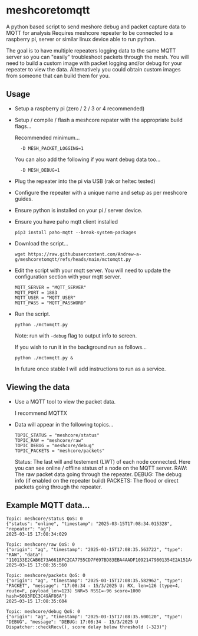 # meshcoretomqtt
A python based script to send meshore debug and packet capture data to MQTT for analysis  Requires meshcore repeater to be connected to a raspberry pi, server or similar linux device able to run python.

The goal is to have multiple repeaters logging data to the same MQTT server so you can "easily" troubleshoot packets through the mesh.
You will need to build a custom image with packet logging and/or debug for your repeater to view the data.  Alternatively you could obtain custom images from someone that can build them for you.

## Usage
- Setup a raspberry pi (zero / 2 / 3 or 4 recommended)
- Setup / compile / flash a meshcore repater with the appropriate build flags...

  Recommended minimum...
  ```
    -D MESH_PACKET_LOGGING=1
  ```
  You can also add the following if you want debug data too...
  ```
    -D MESH_DEBUG=1
  ```
- Plug the repeater into the pi via USB (rak or heltec tested)
- Configure the repeater with a unique name and setup as per meshcore guides.
- Ensure python is installed on your pi / server device.
- Ensure you have paho mqtt client installed

  `pip3 install paho-mqtt --break-system-packages`
- Download the script...

  `wget https://raw.githubusercontent.com/Andrew-a-g/meshcoretomqtt/refs/heads/main/mctomqtt.py`
- Edit the script with your mqtt server.  You will need to update the configuration section with your mqtt server.
  ```
  MQTT_SERVER = "MQTT_SERVER"
  MQTT_PORT = 1883
  MQTT_USER = "MQTT_USER"
  MQTT_PASS = "MQTT_PASSWORD"
  ```
- Run the script.

  `python ./mctomqtt.py`
  
  Note: run with `-debug` flag to output info to screen.

  If you wish to run it in the background run as follows...
  ```
  python ./mctomqtt.py &
  ```

  In future once stable I will add instructions to run as a service.

## Viewing the data

- Use a MQTT tool to view the packet data.

  I recommend MQTTX
- Data will appear in the following topics...
  ```
  TOPIC_STATUS = "meshcore/status"
  TOPIC_RAW = "meshcore/raw"
  TOPIC_DEBUG = "meshcore/debug"
  TOPIC_PACKETS = "meshcore/packets"
  ```
  Status: The last will and testement (LWT) of each node connected.  Here you can see online / offline status of a node on the MQTT server.
  RAW: The raw packet data going through the repeater.
  DEBUG: The debug info (if enabled on the repeater build)
  PACKETS: The flood or direct packets going through the repeater.

## Example MQTT data...
```
Topic: meshcore/status QoS: 0
{"status": "online", "timestamp": "2025-03-15T17:08:34.015328", "repeater": "ag"}
2025-03-15 17:08:34:029

Topic: meshcore/raw QoS: 0
{"origin": "ag", "timestamp": "2025-03-15T17:08:35.563722", "type": "RAW", "data": "110133E2CAB6E73A661BFC2CA7755CD7F697BD83EBA4AADF10921479801354E2A151A411B4D5673C1C01EDF897AE28E57079FAF5238BB325C10F01E583EEB660ECECDD50AC62925A823CD1D979F9D61B9E9D96294E8B604A86E37E069AE45AD318AA186FBDA0099101F40F0367DAF3FF43524E205465726D696E616C2031"}
2025-03-15 17:08:35:560

Topic: meshcore/packets QoS: 0
{"origin": "ag", "timestamp": "2025-03-15T17:08:35.582962", "type": "PACKET", "message": "17:08:34 - 15/3/2025 U: RX, len=126 (type=4, route=F, payload_len=123) SNR=5 RSSI=-96 score=1000 hash=5093FEC3C49AF86A"}
2025-03-15 17:08:35:604

Topic: meshcore/debug QoS: 0
{"origin": "ag", "timestamp": "2025-03-15T17:08:35.600120", "type": "DEBUG", "message": "DEBUG: 17:08:34 - 15/3/2025 U Dispatcher::checkRecv(), score delay below threshold (-323)"}
```